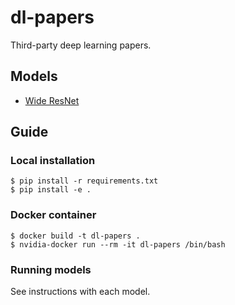 # dl-papers

Third-party deep learning papers.

## Models

- [Wide ResNet](/dl_papers/wide_resnet)

## Guide

### Local installation

```
$ pip install -r requirements.txt
$ pip install -e .
```

### Docker container

```
$ docker build -t dl-papers .
$ nvidia-docker run --rm -it dl-papers /bin/bash
```

### Running models

See instructions with each model.
